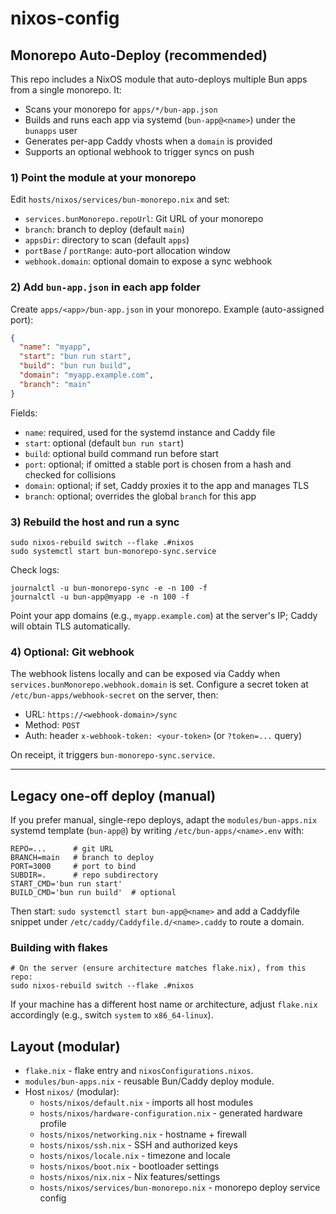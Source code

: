 # nixos-config

## Monorepo Auto-Deploy (recommended)

This repo includes a NixOS module that auto-deploys multiple Bun apps from a single monorepo. It:

- Scans your monorepo for `apps/*/bun-app.json`
- Builds and runs each app via systemd (`bun-app@<name>`) under the `bunapps` user
- Generates per-app Caddy vhosts when a `domain` is provided
- Supports an optional webhook to trigger syncs on push

### 1) Point the module at your monorepo

Edit `hosts/nixos/services/bun-monorepo.nix` and set:

- `services.bunMonorepo.repoUrl`: Git URL of your monorepo
- `branch`: branch to deploy (default `main`)
- `appsDir`: directory to scan (default `apps`)
- `portBase` / `portRange`: auto-port allocation window
- `webhook.domain`: optional domain to expose a sync webhook

### 2) Add `bun-app.json` in each app folder

Create `apps/<app>/bun-app.json` in your monorepo. Example (auto-assigned port):

```json
{
  "name": "myapp",
  "start": "bun run start",
  "build": "bun run build",
  "domain": "myapp.example.com",
  "branch": "main"
}
```

Fields:

- `name`: required, used for the systemd instance and Caddy file
- `start`: optional (default `bun run start`)
- `build`: optional build command run before start
- `port`: optional; if omitted a stable port is chosen from a hash and checked for collisions
- `domain`: optional; if set, Caddy proxies it to the app and manages TLS
- `branch`: optional; overrides the global `branch` for this app

### 3) Rebuild the host and run a sync

```
sudo nixos-rebuild switch --flake .#nixos
sudo systemctl start bun-monorepo-sync.service
```

Check logs:

```
journalctl -u bun-monorepo-sync -e -n 100 -f
journalctl -u bun-app@myapp -e -n 100 -f
```

Point your app domains (e.g., `myapp.example.com`) at the server's IP; Caddy will obtain TLS automatically.

### 4) Optional: Git webhook

The webhook listens locally and can be exposed via Caddy when `services.bunMonorepo.webhook.domain` is set. Configure a secret token at `/etc/bun-apps/webhook-secret` on the server, then:

- URL: `https://<webhook-domain>/sync`
- Method: `POST`
- Auth: header `x-webhook-token: <your-token>` (or `?token=...` query)

On receipt, it triggers `bun-monorepo-sync.service`.

---

## Legacy one-off deploy (manual)

If you prefer manual, single-repo deploys, adapt the `modules/bun-apps.nix` systemd template (`bun-app@`) by writing `/etc/bun-apps/<name>.env` with:

```
REPO=...      # git URL
BRANCH=main   # branch to deploy
PORT=3000     # port to bind
SUBDIR=.      # repo subdirectory
START_CMD='bun run start'
BUILD_CMD='bun run build'  # optional
```

Then start: `sudo systemctl start bun-app@<name>` and add a Caddyfile snippet under `/etc/caddy/Caddyfile.d/<name>.caddy` to route a domain.

### Building with flakes

```
# On the server (ensure architecture matches flake.nix), from this repo:
sudo nixos-rebuild switch --flake .#nixos
```

If your machine has a different host name or architecture, adjust `flake.nix` accordingly (e.g., switch `system` to `x86_64-linux`).

## Layout (modular)

- `flake.nix` - flake entry and `nixosConfigurations.nixos`.
- `modules/bun-apps.nix` - reusable Bun/Caddy deploy module.
- Host `nixos/` (modular):
  - `hosts/nixos/default.nix` - imports all host modules
  - `hosts/nixos/hardware-configuration.nix` - generated hardware profile
  - `hosts/nixos/networking.nix` - hostname + firewall
  - `hosts/nixos/ssh.nix` - SSH and authorized keys
  - `hosts/nixos/locale.nix` - timezone and locale
  - `hosts/nixos/boot.nix` - bootloader settings
  - `hosts/nixos/nix.nix` - Nix features/settings
  - `hosts/nixos/services/bun-monorepo.nix` - monorepo deploy service config

